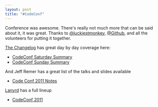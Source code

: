 ```yaml
---
layout: post
title: "#CodeConf"
---
```


Conference was awesome.  There's really not much more that can be said
about it, it was great. Thanks to [@luckiestmonkey][7], 
[@Github][8], and all the volunteers for putting it together.

[The Changelog][1] has great day by day coverage here:

- [CodeConf Saturday Summary][2]
- [CodeConf Sunday Summary][3]

And Jeff Remer has a great list of the talks and slides available

- [Code Conf 2011 Notes][4]

[Lanyrd][5] has a full lineup

- [CodeConf 2011][6]

[1]: http://thechangelog.com/
[2]: http://thechangelog.com/post/4481277637/codeconf-saturday-summary
[3]: http://thechangelog.com/post/4507882708/codeconf-sunday-summary
[4]: http://jeffremer.com/codeconf.html
[5]: http://lanyrd.com
[6]: http://lanyrd.com/2011/codeconf/
[7]: http://twitter.com/luckiestmonkey
[8]: http://github.com
